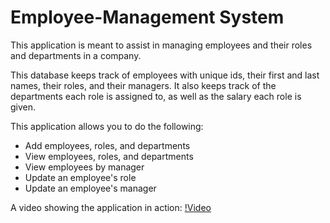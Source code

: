 # Employee-Management System

This application is meant to assist in managing employees and their roles and departments in a company.

This database keeps track of employees with unique ids, their first and last names, their roles, and their managers. It also keeps track of the departments each role is assigned to, as well as the salary each role is given.

This application allows you to do the following:

- Add employees, roles, and departments
- View employees, roles, and departments
- View employees by manager
- Update an employee's role
- Update an employee's manager

A video showing the application in action: [!Video](https://drive.google.com/file/d/1Y2EpMZLEBV8lLXB46YgsvNuxKeXkUYMy/view)
